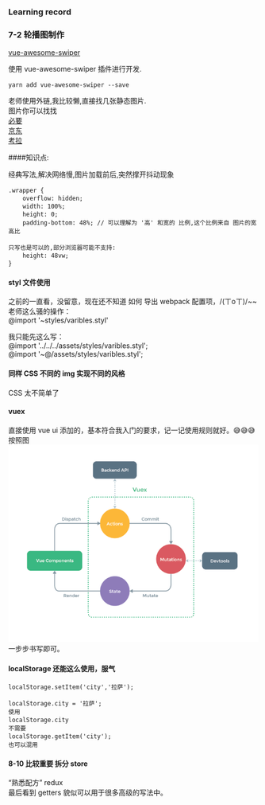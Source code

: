 ### Learning record

### 7-2 轮播图制作

[vue-awesome-swiper](https://github.com/surmon-china/vue-awesome-swiper)

使用 vue-awesome-swiper 插件进行开发.

```
yarn add vue-awesome-swiper --save
```

老师使用外链,我比较懒,直接找几张静态图片.  
图片你可以找找  
[必要](http://m.biyao.com/)  
[京东](https://m.jd.com/)  
[考拉](https://m.kaola.com/)

####知识点:

经典写法,解决网络慢,图片加载前后,突然撑开抖动现象

```
.wrapper {
    overflow: hidden;
    width: 100%;
    height: 0;
    padding-bottom: 48%; // 可以理解为 '高' 和宽的 比例,这个比例来自 图片的宽高比

只写也是可以的,部分浏览器可能不支持:
    height: 48vw;
}
```  

#### styl 文件使用
之前的一直看，没留意，现在还不知道 如何 导出 webpack 配置项，/(ㄒoㄒ)/~~  
老师这么骚的操作：  
 @import '~styles/varibles.styl'  
 
我只能先这么写：  
@import '../../../assets/styles/varibles.styl';  
@import '~@/assets/styles/varibles.styl';  

#### 同样 CSS 不同的 img 实现不同的风格  
CSS 太不简单了

#### vuex
直接使用 vue ui 添加的，基本符合我入门的要求，记一记使用规则就好。😅😅😅  
按照图  
![vuex](./vuex.png)  
一步步书写即可。  

#### localStorage 还能这么使用，服气  
```
localStorage.setItem('city','拉萨');

localStorage.city = '拉萨';
使用  
localStorage.city  
不需要  
localStorage.getItem('city');  
也可以混用  

```

#### 8-10 比较重要 拆分 store  
“熟悉配方” redux   
最后看到 getters 貌似可以用于很多高级的写法中。  

####
